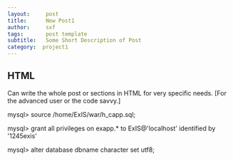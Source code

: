 ```yaml
---
layout:     post
title:      New Post1
author:     sxf
tags: 		post template
subtitle:  	Some Short Description of Post
category:  project1
---
```

<!-- Start Writing Below in Markdown -->
## HTML

Can write the whole post or sections in HTML for very specific needs. [For the advanced user or the code savvy.]

mysql> source /home/ExIS/war/h_capp.sql;

mysql> grant all privileges on exapp.* to ExIS@'localhost' identified by '1245exis'

mysql> alter database dbname character set utf8;
